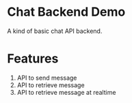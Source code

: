 # Chat Backend Demo

A kind of basic chat API backend.

# Features
  1. API to send message
  2. API to retrieve message
  3. API to retrieve message at realtime
